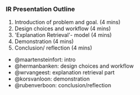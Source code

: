 ### IR Presentation Outline

1. Introduction of problem and goal. (4 mins) 
2. Design choices and workflow (4 mins)
3. 'Explanation Retrieval'- model (4 mins)
4. Demonstration (4 mins)
5. Conclusion/ reflection (4 mins)

* @maartensteinfort: intro
* @hermanbanken: design choices and workflow
* @wrvangeest: explanation retrieval part
* @korsvanloon: demonstration
* @rubenverboon: conclusion/reflection